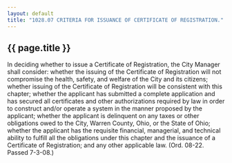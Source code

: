 ---
layout: default 
title: "1028.07 CRITERIA FOR ISSUANCE OF CERTIFICATE OF REGISTRATION."---

{{ page.title }}
----------------

In deciding whether to issue a Certificate of Registration, the City
Manager shall consider: whether the issuing of the Certificate of
Registration will not compromise the health, safety, and welfare of the
City and its citizens; whether issuing of the Certificate of
Registration will be consistent with this chapter; whether the applicant
has submitted a complete application and has secured all certificates
and other authorizations required by law in order to construct and/or
operate a system in the manner proposed by the applicant; whether the
applicant is delinquent on any taxes or other obligations owed to the
City, Warren County, Ohio, or the State of Ohio; whether the applicant
has the requisite financial, managerial, and technical ability to
fulfill all the obligations under this chapter and the issuance of a
Certificate of Registration; and any other applicable law. (Ord. 08-22.
Passed 7-3-08.)
